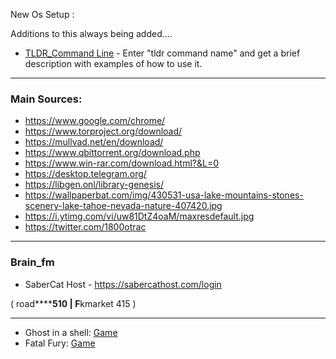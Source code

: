 New Os Setup :

Additions to this always being added....

* [TLDR_Command Line](https://github.com/tldr-pages/tldr) - Enter "tldr command name" and get a brief description with examples of how to use it.

***

### Main Sources:

* https://www.google.com/chrome/
* https://www.torproject.org/download/
* https://mullvad.net/en/download/
* https://www.qbittorrent.org/download.php
* https://www.win-rar.com/download.html?&L=0
* https://desktop.telegram.org/
* https://libgen.onl/library-genesis/
* https://wallpaperbat.com/img/430531-usa-lake-mountains-stones-scenery-lake-tahoe-nevada-nature-407420.jpg
* https://i.ytimg.com/vi/uw81DtZ4oaM/maxresdefault.jpg
* https://twitter.com/1800otrac

* * *

### Brain_fm

* SaberCat Host - https://sabercathost.com/login

( road******510 | F**kmarket 415 )

* * *

* Ghost in a shell: [Game](https://www.retrogames.cc/psx-games/ghost-in-the-shell.html)
* Fatal Fury: [Game](https://www.retrogames.cc/segacd-games/fatal-fury-special.html)



